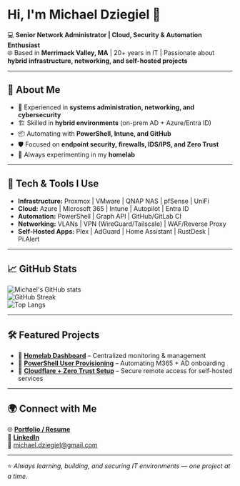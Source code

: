 # Hi, I'm Michael Dziegiel 👋  

💻 **Senior Network Administrator | Cloud, Security & Automation Enthusiast**  
🌐 Based in **Merrimack Valley, MA** | 20+ years in IT | Passionate about **hybrid infrastructure, networking, and self-hosted projects**  

---

## 🚀 About Me
- 🔧 Experienced in **systems administration, networking, and cybersecurity**  
- 🏗️ Skilled in **hybrid environments** (on-prem AD + Azure/Entra ID)  
- 📦 Automating with **PowerShell, Intune, and GitHub**  
- 🛡️ Focused on **endpoint security, firewalls, IDS/IPS, and Zero Trust**  
- 🧪 Always experimenting in my **homelab**  

---

## 🔧 Tech & Tools I Use
- **Infrastructure:** Proxmox | VMware | QNAP NAS | pfSense | UniFi  
- **Cloud:** Azure | Microsoft 365 | Intune | Autopilot | Entra ID  
- **Automation:** PowerShell | Graph API | GitHub/GitLab CI  
- **Networking:** VLANs | VPN (WireGuard/Tailscale) | WAF/Reverse Proxy  
- **Self-Hosted Apps:** Plex | AdGuard | Home Assistant | RustDesk | Pi.Alert  

---

## 📈 GitHub Stats
![Michael's GitHub stats](https://github-readme-stats.vercel.app/api?username=mrdtech&show_icons=true&theme=tokyonight)  
![GitHub Streak](https://streak-stats.demolab.com?user=mrdtech&theme=tokyonight)  
![Top Langs](https://github-readme-stats.vercel.app/api/top-langs/?username=mrdtech&layout=compact&theme=tokyonight)  

---

## 🛠️ Featured Projects
- 🔹 [**Homelab Dashboard**](https://github.com/mrdtech) – Centralized monitoring & management  
- 🔹 [**PowerShell User Provisioning**](https://github.com/mrdtech) – Automating M365 + AD onboarding  
- 🔹 [**Cloudflare + Zero Trust Setup**](https://github.com/mrdtech) – Secure remote access for self-hosted services  

---

## 🌍 Connect with Me
🌐 [**Portfolio / Resume**](https://mrdtech.me)  
💼 [**LinkedIn**](https://www.linkedin.com/in/michaeldziegiel)  
📧 michael.dziegiel@gmail.com  

---

⭐ *Always learning, building, and securing IT environments — one project at a time.*
